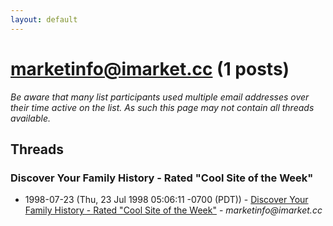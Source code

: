 ```yaml
---
layout: default
---
```


# marketinfo@imarket.cc (1 posts)

_Be aware that many list participants used multiple email addresses over their time active on the list. As such this page may not contain all threads available._

## Threads

### Discover Your Family History - Rated "Cool Site of the Week"
+ 1998-07-23 (Thu, 23 Jul 1998 05:06:11 -0700 (PDT)) - [Discover Your Family History - Rated "Cool Site of the Week"](/archive/1998/07/2502cf3bca77e31d9e1cf6029d71bb198e0aad586c55c8f82f36495cbf8dfaaf) - _marketinfo@imarket.cc_

